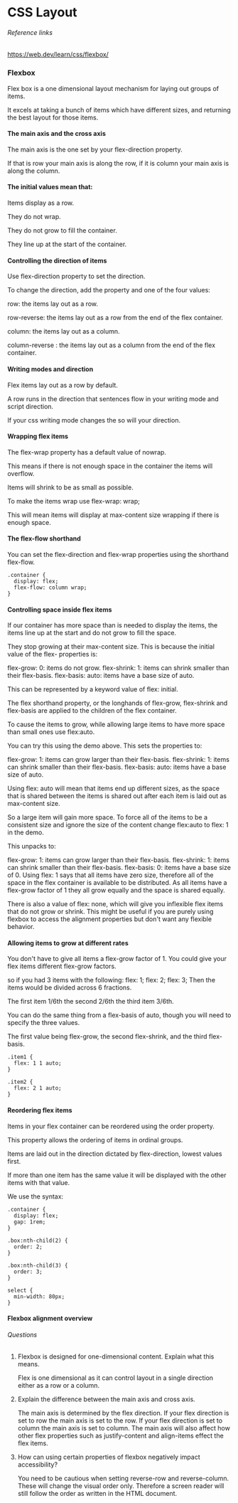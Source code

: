 # CSS Layout

###### Reference links

https://web.dev/learn/css/flexbox/


### Flexbox

Flex box is a one dimensional layout mechanism for laying out groups of items.

It excels at taking a bunch of items which have different sizes, and returning the best layout for those items.

#### The main axis and the cross axis

The main axis is the one set by your flex-direction property. 

If that is row your main axis is along the row, if it is column your main axis is along the column.

#### The initial values mean that:

Items display as a row.

They do not wrap.

They do not grow to fill the container.

They line up at the start of the container.

#### Controlling the direction of items

Use flex-direction property to set the direction.

To change the direction, add the property and one of the four values:

row: the items lay out as a row.

row-reverse: the items lay out as a row from the end of the flex container.

column: the items lay out as a column.

column-reverse : the items lay out as a column from the end of the flex container.

#### Writing modes and direction

Flex items lay out as a row by default. 

A row runs in the direction that sentences flow in your writing mode and script direction.

If your css writing mode changes the so will your direction.

#### Wrapping flex items 

The flex-wrap property has a default value of nowrap.

This means if there is not enough space in the container the items will overflow.

Items will shrink to be as small as possible. 

To make the items wrap use flex-wrap: wrap;

This will mean items will display at max-content size wrapping if there is enough space.

#### The flex-flow shorthand

You can set the flex-direction and flex-wrap properties using the shorthand flex-flow.

```
.container {
  display: flex;
  flex-flow: column wrap;
}
```

#### Controlling space inside flex items

If our container has more space than is needed to display the items, the items line up at the start and do not grow to fill the space.

They stop growing at their max-content size. This is because the initial value of the flex- properties is:

flex-grow: 0: items do not grow.
flex-shrink: 1: items can shrink smaller than their flex-basis.
flex-basis: auto: items have a base size of auto.

This can be represented by a keyword value of flex: initial. 

The flex shorthand property, or the longhands of flex-grow, flex-shrink and flex-basis are applied to the children of the flex container.

To cause the items to grow, while allowing large items to have more space than small ones use flex:auto. 

You can try this using the demo above. This sets the properties to:

flex-grow: 1: items can grow larger than their flex-basis.
flex-shrink: 1: items can shrink smaller than their flex-basis.
flex-basis: auto: items have a base size of auto.

Using flex: auto will mean that items end up different sizes, as the space that is shared between the items is shared out after each item 
is laid out as max-content size. 

So a large item will gain more space. To force all of the items to be a consistent size and ignore the size of the content change 
flex:auto to flex: 1 in the demo.

This unpacks to:

flex-grow: 1: items can grow larger than their flex-basis.
flex-shrink: 1: items can shrink smaller than their flex-basis.
flex-basis: 0: items have a base size of 0.
Using flex: 1 says that all items have zero size, therefore all of the space in the flex container is available to be distributed. As all 
items have a flex-grow factor of 1 they all grow equally and the space is shared equally.

There is also a value of flex: none, which will give you inflexible flex items that do not grow or shrink. This might be useful if you are
purely using flexbox to access the alignment properties but don't want any flexible behavior.

#### Allowing items to grow at different rates

You don't have to give all items a flex-grow factor of 1. You could give your flex items different flex-grow factors. 

so if you had 3 items with the following: flex: 1; flex: 2; flex: 3; Then the items would be divided across 6 fractions.

The first item 1/6th the second 2/6th the third item 3/6th.

You can do the same thing from a flex-basis of auto, though you will need to specify the three values. 

The first value being flex-grow, the second flex-shrink, and the third flex-basis.

```
.item1 {
  flex: 1 1 auto;
}

.item2 {
  flex: 2 1 auto;
}
```

#### Reordering flex items

Items in your flex container can be reordered using the order property. 

This property allows the ordering of items in ordinal groups. 

Items are laid out in the direction dictated by flex-direction, lowest values first.

If more than one item has the same value it will be displayed with the other items with that value.

We use the syntax:

```
.container {
  display: flex;
  gap: 1rem;
}

.box:nth-child(2) {
  order: 2;
}

.box:nth-child(3) {
  order: 3;
}

select {
  min-width: 80px;
}
```

#### Flexbox alignment overview







###### Questions


1) Flexbox is designed for one-dimensional content. Explain what this means.

   Flex is one dimensional as it can control layout in a single direction either as a row or a column.


2) Explain the difference between the main axis and cross axis.

   The main axis is determined by the flex direction. 
   If your flex direction is set to row the main axis is set to the row. 
   If your flex direction is set to column the main axis is set to column.
   The main axis will also affect how other flex properties such as justify-content and align-items effect the flex items.
  
  
3) How can using certain properties of flexbox negatively impact accessibility?

   You need to be cautious when setting reverse-row and reverse-column. These will change the visual order only. 
   Therefore a screen reader will still follow the order as written in the HTML document.
   
  
